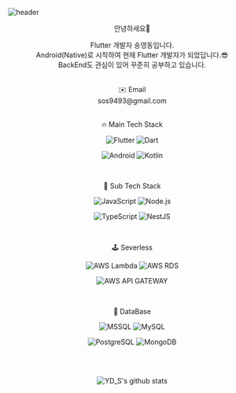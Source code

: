 ![header](https://capsule-render.vercel.app/api?height=350&text=YD_S's%20Profile&desc=즐기며%20개발하자&type=waving&color=gradient&descAlign=70&animation=fadeIn)


<div align=center>
 
 안녕하세요👋
 
 Flutter 개발자 송영동입니다.
 </br>
 Android(Native)로 시작하여 현재 Flutter 개발자가 되었답니다.😎
 </br>
 BackEnd도 관심이 있어 꾸준히 공부하고 있습니다.
 
 </br>
 ✉️ Email 
 </br>
 sos9493@gmail.com
 
 
 <div align=center>
 
 </br>
 
 🔥 Main Tech Stack 
 
  
 ![Flutter](https://img.shields.io/badge/Flutter-blue?logo=flutter&logoColor=white&style=for-the-badge)
 ![Dart](https://img.shields.io/badge/Dart-white?logo=dart&logoColor=blue&style=for-the-badge)
 
 ![Android](https://img.shields.io/badge/Android-green?logo=android&logoColor=white&style=for-the-badge)
 ![Kotlin](https://img.shields.io/badge/kotlin-purple?logo=kotlin&logoColor=white&style=for-the-badge)
 
  </br>

 🌈 Sub Tech Stack 

 ![JavaScript](https://img.shields.io/badge/JavaScript-yellow?logo=javascript&logoColor=white&style=for-the-badge)
 ![Node.js](https://img.shields.io/badge/Node.js-green?logo=node.js&logoColor=white&style=for-the-badge)
 
  ![TypeScript](https://img.shields.io/badge/TypeScript-blue?logo=typescript&logoColor=white&style=for-the-badge)
 ![NestJS](https://img.shields.io/badge/NestJS-red?logo=nestjs&logoColor=white&style=for-the-badge)



 </br>
 
 🕹️ Severless
 
 ![AWS Lambda](https://img.shields.io/badge/aws%20lambda-blueviolet?logo=awslambda&logoColor=white&style=for-the-badge)
 ![AWS RDS](https://img.shields.io/badge/aws%20rds-critical?logo=amazonrds&logoColor=white&style=for-the-badge)
 
 ![AWS API GATEWAY](https://img.shields.io/badge/aws%20api%20gateway-lightgrey?logo=amazonapigateway&logoColor=white&style=for-the-badge)
  
 </br>

 💾 DataBase
 
  ![MSSQL](https://img.shields.io/badge/MSsql-pink?logo=microsoftsqlserver&logoColor=red&style=for-the-badge)
 ![MySQL](https://img.shields.io/badge/Mysql-9cf?logo=mysql&logoColor=blue&style=for-the-badge)
 
 ![PostgreSQL](https://img.shields.io/badge/postgresql-blue?logo=postgresql&logoColor=white&style=for-the-badge)
 ![MongoDB](https://img.shields.io/badge/mongodb-green?logo=mongodb&logoColor=white&style=for-the-badge)

 

 </div>
 

 

 
 </div>

 <div align=center> 
 </br>
 </br>
 
 ![YD_S's github stats](https://github-readme-stats.vercel.app/api?username=song011794&show_icons=true)

</div>

<!--

 <div align=center> 
 
 [![Top Langs](https://github-readme-stats.vercel.app/api/top-langs/?username=song011794&layout=compact)](https://github.com/metleeha) 
 
 </div>
-->

 

<!--
### Hi there 👋
**song011794/song011794** is a ✨ _special_ ✨ repository because its `README.md` (this file) appears on your GitHub profile.

Here are some ideas to get you started:

- 🔭 I’m currently working on ...
- 🌱 I’m currently learning ...
- 👯 I’m looking to collaborate on ...
- 🤔 I’m looking for help with ...
- 💬 Ask me about ...
- 📫 How to reach me: ...
- 😄 Pronouns: ...
- ⚡ Fun fact: ...
-->

